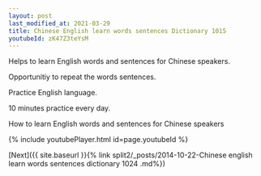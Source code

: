 ```yaml
---
layout: post
last_modified_at: 2021-03-29
title: Chinese English learn words sentences Dictionary 1015 
youtubeId: zK47Z3teYsM
---
```

 
 
Helps to learn English words and sentences for Chinese speakers.

Opportunitiy to repeat the words sentences. 

Practice English language. 
 
10 minutes practice every day. 
 
How to learn English words and sentences for Chinese speakers 
 
{% include youtubePlayer.html id=page.youtubeId %}
 
 
[Next]({{ site.baseurl }}{% link  split2/_posts/2014-10-22-Chinese english learn words sentences dictionary 1024 .md%})
 
